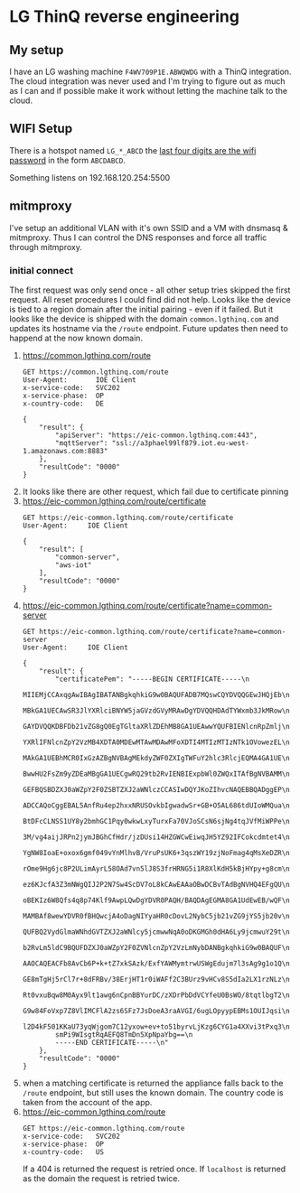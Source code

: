 # LG ThinQ reverse engineering

## My setup

I have an LG washing machine `F4WV709P1E.ABWQWDG` with a ThinQ integration. The cloud integration was never used and I'm trying to figure out as much as I can and if possible make it work without letting the machine talk to the cloud.

## WIFI Setup

There is a hotspot named `LG_*_ABCD` the [last four digits are the wifi password](https://www.lg.com/us/support/help-library/lg-washer-troubleshooting-the-wifi-connection--20152621442788) in the form `ABCDABCD`.

Something listens on 192.168.120.254:5500

## mitmproxy

I've setup an additional VLAN with it's own SSID and a VM with dnsmasq & mitmproxy. Thus I can control the DNS responses and force all traffic through mitmproxy.

### initial connect

The first request was only send once - all other setup tries skipped the first request. All reset procedures I could find did not help. Looks like the device is tied to a region domain after the initial pairing - even if it failed. But it looks like the device is shipped with the domain `common.lgthinq.com` and updates its hostname via the `/route` endpoint. Future updates then need to happend at the now known domain.

1. https://common.lgthinq.com/route
    ```http
    GET https://common.lgthinq.com/route
    User-Agent:       IOE Client
    x-service-code:   SVC202
    x-service-phase:  OP
    x-country-code:   DE
    
    {
        "result": {
            "apiServer": "https://eic-common.lgthinq.com:443",
            "mqttServer": "ssl://a3phael99lf879.iot.eu-west-1.amazonaws.com:8883"
        },
        "resultCode": "0000"
    }
    ```
1. It looks like there are other request, which fail due to certificate pinning
1. https://eic-common.lgthinq.com/route/certificate
    ```http
    GET https://eic-common.lgthinq.com/route/certificate
    User-Agent:     IOE Client

    {
        "result": [
            "common-server",
            "aws-iot"
        ],
        "resultCode": "0000"
    }

    ```
1. https://eic-common.lgthinq.com/route/certificate?name=common-server
    ```http
    GET https://eic-common.lgthinq.com/route/certificate?name=common-server
    User-Agent:     IOE Client

    {
        "result": {
            "certificatePem": "-----BEGIN CERTIFICATE-----\n
            MIIEMjCCAxqgAwIBAgIBATANBgkqhkiG9w0BAQUFADB7MQswCQYDVQQGEwJHQjEb\n
            MBkGA1UECAwSR3JlYXRlciBNYW5jaGVzdGVyMRAwDgYDVQQHDAdTYWxmb3JkMRow\n
            GAYDVQQKDBFDb21vZG8gQ0EgTGltaXRlZDEhMB8GA1UEAwwYQUFBIENlcnRpZmlj\n
            YXRlIFNlcnZpY2VzMB4XDTA0MDEwMTAwMDAwMFoXDTI4MTIzMTIzNTk1OVowezEL\n
            MAkGA1UEBhMCR0IxGzAZBgNVBAgMEkdyZWF0ZXIgTWFuY2hlc3RlcjEQMA4GA1UE\n
            BwwHU2FsZm9yZDEaMBgGA1UECgwRQ29tb2RvIENBIExpbWl0ZWQxITAfBgNVBAMM\n
            GEFBQSBDZXJ0aWZpY2F0ZSBTZXJ2aWNlczCCASIwDQYJKoZIhvcNAQEBBQADggEP\n
            ADCCAQoCggEBAL5AnfRu4ep2hxxNRUSOvkbIgwadwSr+GB+O5AL686tdUIoWMQua\n
            BtDFcCLNSS1UY8y2bmhGC1Pqy0wkwLxyTurxFa70VJoSCsN6sjNg4tqJVfMiWPPe\n
            3M/vg4aijJRPn2jymJBGhCfHdr/jzDUsi14HZGWCwEiwqJH5YZ92IFCokcdmtet4\n
            YgNW8IoaE+oxox6gmf049vYnMlhvB/VruPsUK6+3qszWY19zjNoFmag4qMsXeDZR\n
            rOme9Hg6jc8P2ULimAyrL58OAd7vn5lJ8S3frHRNG5i1R8XlKdH5kBjHYpy+g8cm\n
            ez6KJcfA3Z3mNWgQIJ2P2N7Sw4ScDV7oL8kCAwEAAaOBwDCBvTAdBgNVHQ4EFgQU\n
            oBEKIz6W8Qfs4q8p74Klf9AwpLQwDgYDVR0PAQH/BAQDAgEGMA8GA1UdEwEB/wQF\n
            MAMBAf8wewYDVR0fBHQwcjA4oDagNIYyaHR0cDovL2NybC5jb21vZG9jYS5jb20v\n
            QUFBQ2VydGlmaWNhdGVTZXJ2aWNlcy5jcmwwNqA0oDKGMGh0dHA6Ly9jcmwuY29t\n
            b2RvLm5ldC9BQUFDZXJ0aWZpY2F0ZVNlcnZpY2VzLmNybDANBgkqhkiG9w0BAQUF\n
            AAOCAQEACFb8AvCb6P+k+tZ7xkSAzk/ExfYAWMymtrwUSWgEdujm7l3sAg9g1o1Q\n
            GE8mTgHj5rCl7r+8dFRBv/38ErjHT1r0iWAFf2C3BUrz9vHCv8S5dIa2LX1rzNLz\n
            Rt0vxuBqw8M0Ayx9lt1awg6nCpnBBYurDC/zXDrPbDdVCYfeU0BsWO/8tqtlbgT2\n
            G9w84FoVxp7Z8VlIMCFlA2zs6SFz7JsDoeA3raAVGI/6ugLOpyypEBMs1OUIJqsi\n
            l2D4kF501KKaU73yqWjgom7C12yxow+ev+to51byrvLjKzg6CYG1a4XXvi3tPxq3\n
            smPi9WIsgtRqAEFQ8TmDn5XpNpaYbg==\n
            -----END CERTIFICATE-----\n"
        },
        "resultCode": "0000"
    }
    ```
1. when a matching certificate is returned the appliance falls back to the `/route` endpoint, but still uses the known domain. The country code is taken from the account of the app.
1. https://eic-common.lgthinq.com/route
    ```http
    GET https://eic-common.lgthinq.com/route
    x-service-code:   SVC202
    x-service-phase:  OP
    x-country-code:   US
    ```
    If a 404 is returned the request is retried once. If `localhost` is returned as the domain the request is retried twice.